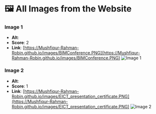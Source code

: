 # 🖼️ All Images from the Website

### Image 1
- **Alt**: 
- **Score**: 2
- **Link**: [https://Mushfiqur-Rahman-Robin.github.io/images/BIMConference.PNG](https://Mushfiqur-Rahman-Robin.github.io/images/BIMConference.PNG)
![Image 1](https://Mushfiqur-Rahman-Robin.github.io/images/BIMConference.PNG)

### Image 2
- **Alt**: 
- **Score**: 1
- **Link**: [https://Mushfiqur-Rahman-Robin.github.io/images/EICT_presentation_certificate.PNG](https://Mushfiqur-Rahman-Robin.github.io/images/EICT_presentation_certificate.PNG)
![Image 2](https://Mushfiqur-Rahman-Robin.github.io/images/EICT_presentation_certificate.PNG)
